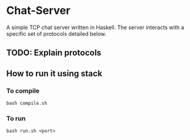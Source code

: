 # Chat-Server

A simple TCP chat server written in Haskell. The server interacts with a specific set of protocols detailed below.

## TODO: Explain protocols

## How to run it using stack

### To compile
 ```bash compile.sh```

### To run
 ```bash run.sh <port>```

